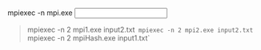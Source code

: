 mpiexec -n <number of proccesses> mpi.exe <input file name>
> mpiexec -n 2 mpi1.exe input2.txt`
> mpiexec -n 2 mpi2.exe input2.txt`
> mpiexec -n 2 mpiHash.exe input1.txt`